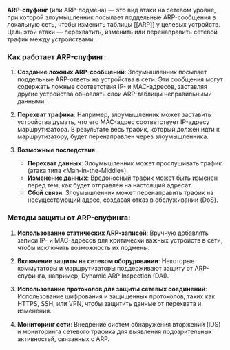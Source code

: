 **ARP-спуфинг** (или ARP-подмена) — это вид атаки на сетевом уровне, при которой злоумышленник посылает поддельные ARP-сообщения в локальную сеть, чтобы изменить таблицы [[ARP]] у целевых устройств. Цель этой атаки — перехватить, изменить или перенаправить сетевой трафик между устройствами.

### Как работает ARP-спуфинг:
1. **Создание ложных ARP-сообщений**: Злоумышленник посылает поддельные ARP-ответы на устройства в сети. Эти сообщения могут содержать ложные соответствия IP- и MAC-адресов, заставляя другие устройства обновлять свои ARP-таблицы неправильными данными.

2. **Перехват трафика**: Например, злоумышленник может заставить устройства думать, что его MAC-адрес соответствует IP-адресу маршрутизатора. В результате весь трафик, который должен идти к маршрутизатору, будет перенаправлен через злоумышленника.

3. **Возможные последствия**:
   - **Перехват данных**: Злоумышленник может прослушивать трафик (атака типа «Man-in-the-Middle»).
   - **Изменение данных**: Вредоносный трафик может быть изменен перед тем, как будет отправлен на настоящий адресат.
   - **Сбой связи**: Злоумышленник может перенаправить трафик на несуществующий адрес, создавая отказ в обслуживании (DoS).

### Методы защиты от ARP-спуфинга:
1. **Использование статических ARP-записей**: Вручную добавлять записи IP- и MAC-адресов для критически важных устройств в сети, чтобы исключить возможность их подмены.
   
2. **Включение защиты на сетевом оборудовании**: Некоторые коммутаторы и маршрутизаторы поддерживают защиту от ARP-спуфинга, например, Dynamic ARP Inspection (DAI).

3. **Использование протоколов для защиты сетевых соединений**: Использование шифрования и защищенных протоколов, таких как HTTPS, SSH, или VPN, чтобы защитить данные от перехвата и изменения.

4. **Мониторинг сети**: Внедрение систем обнаружения вторжений (IDS) и мониторинга сетевого трафика для выявления подозрительных активностей, связанных с ARP.